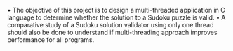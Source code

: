 • The objective of this project is to design a multi-threaded application in C language to determine whether the solution to a Sudoku puzzle is valid.
• A comparative study of a Sudoku solution validator using only one thread should also be done to understand if multi-threading approach improves performance for all programs.
